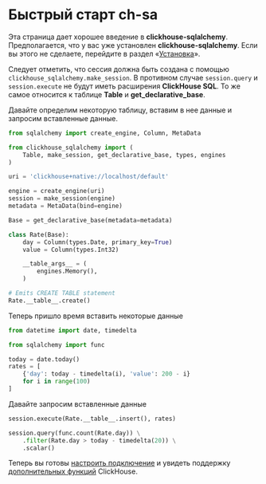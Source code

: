 # Быстрый старт ch-sa

Эта страница дает хорошее введение в **clickhouse-sqlalchemy**. Предполагается, что у вас уже установлен **clickhouse-sqlalchemy**. Если вы этого не сделаете, перейдите в раздел «[Установка](ustanovka-ch-sa.md)».

Следует отметить, что сессия должна быть создана с помощью `clickhouse_sqlalchemy.make_session`. В противном случае `session.query` и `session.execute` не будут иметь расширения **ClickHouse SQL**. То же самое относится к таблице **Table** и **get\_declarative\_base**.

Давайте определим некоторую таблицу, вставим в нее данные и запросим вставленные данные.

```python
from sqlalchemy import create_engine, Column, MetaData

from clickhouse_sqlalchemy import (
    Table, make_session, get_declarative_base, types, engines
)

uri = 'clickhouse+native://localhost/default'

engine = create_engine(uri)
session = make_session(engine)
metadata = MetaData(bind=engine)

Base = get_declarative_base(metadata=metadata)

class Rate(Base):
    day = Column(types.Date, primary_key=True)
    value = Column(types.Int32)

    __table_args__ = (
        engines.Memory(),
    )

# Emits CREATE TABLE statement
Rate.__table__.create()
```

Теперь пришло время вставить некоторые данные

```python
from datetime import date, timedelta

from sqlalchemy import func

today = date.today()
rates = [
    {'day': today - timedelta(i), 'value': 200 - i}
    for i in range(100)
]
```

Давайте запросим вставленные данные

```python
session.execute(Rate.__table__.insert(), rates)

session.query(func.count(Rate.day)) \
    .filter(Rate.day > today - timedelta(20)) \
    .scalar()
```

Теперь вы готовы [настроить подключение](nastroika-soedineniya-ch-sa.md) и увидеть поддержку [дополнительных функций](osobennosti-ch-sa.md) ClickHouse.
